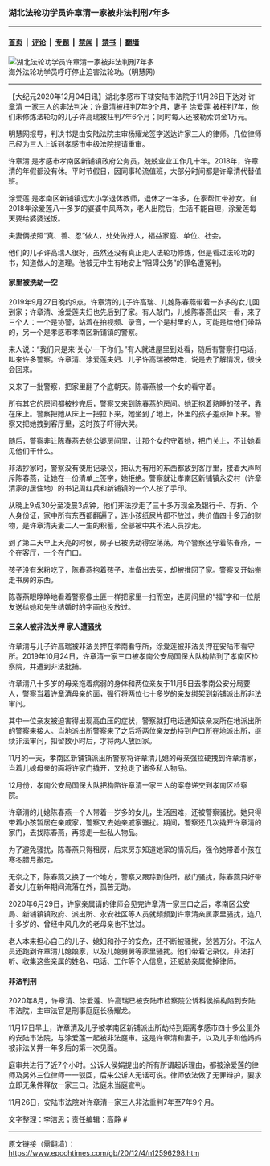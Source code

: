 ### 湖北法轮功学员许章清一家被非法判刑7年多

---

#### [首页](../../../..?n12596298) &nbsp;|&nbsp; [评论](../../../../../epoch-comment?n12596298) &nbsp;|&nbsp; [专题](../../../../../epoch-special?n12596298) &nbsp;|&nbsp; [禁闻](../../../../../epoch-news?n12596298) &nbsp;|&nbsp; [禁书](../../../../../books?n12596298) &nbsp;|&nbsp; [翻墙](https://github.com/gfw-breaker/nogfw/blob/master/README.md?n12596298)


<div><img alt="湖北法轮功学员许章清一家被非法判刑7年多" class="attachment-djy_600_400 size-djy_600_400 wp-post-image" src="https://i.epochtimes.com/assets/uploads/2020/12/2018-6-20-mh-dc-grand-parade-08-600x400.jpg"/>
<div class="caption">
 海外法轮功学员呼吁停止迫害法轮功。（明慧网）
</div></div><hr/><div class="post_content" id="artbody" itemprop="articleBody">
 <!-- article content begin -->
 <p>
  【大纪元2020年12月04日讯】湖北孝感市下辖安陆市法院于11月26日下达对
  <ok href="https://www.epochtimes.com/gb/tag/%E8%AE%B8%E7%AB%A0%E6%B8%85.html">
   许章清
  </ok>
  一家三人的非法判决：许章清被枉判7年9个月，妻子
  <ok href="https://www.epochtimes.com/gb/tag/%E6%B6%82%E7%88%B1%E8%8E%B2.html">
   涂爱莲
  </ok>
  被枉判7年，他们未修炼法轮功的儿子许高瑞被枉判7年6个月；同时每人还被勒索罚金1万元。
 </p>
 <p>
  明慧网报导，判决书是由安陆法院主审杨耀龙签字送达许家三人的律师。几位律师已经为三人上诉到孝感市中级法院提请重审。
 </p>
 <p>
  <ok href="https://www.epochtimes.com/gb/tag/%E8%AE%B8%E7%AB%A0%E6%B8%85.html">
   许章清
  </ok>
  是孝感市孝南区新铺镇政府公务员，兢兢业业工作几十年。2018年，许章清的年假都没有休。平时节假日，因同事轮流值班，大部分时间都是许章清代替值班。
 </p>
 <p>
  <ok href="https://www.epochtimes.com/gb/tag/%E6%B6%82%E7%88%B1%E8%8E%B2.html">
   涂爱莲
  </ok>
  是孝南区新铺镇远大小学退休教师，退休才一年多，在家帮忙带孙女。自2018年涂爱莲八十多岁的婆婆中风两次，老人出院后，生活不能自理，涂爱莲每天要给婆婆送饭。
 </p>
 <p>
  夫妻俩按照“真、善、忍”做人，处处做好人，福益家庭、单位、社会。
 </p>
 <p>
  他们的儿子许高瑞人很好，虽然还没有真正走入法轮功修炼，但是看过法轮功的书，知道做人的道理。他被无中生有地安上“阻碍公务”的罪名遭冤判。
 </p>
 <h4>
  家里被洗劫一空
 </h4>
 <p>
  2019年9月27日晚约9点，许章清的儿子许高瑞、儿媳陈春燕带着一岁多的女儿回到家；许章清、涂爱莲夫妇也先后到了家。有人敲门，儿媳陈春燕出来一看，来了三个人：一个是协警，站着在拍视频、录音，一个是村里的人，可能是给他们带路的，另一个是孝感市孝南区新铺镇的警察。
 </p>
 <p>
  来人说：“我们只是来‘关心’一下你们。”有人就进屋里到处看，随后有警察打电话，叫来许多警察。许章清、涂爱莲夫妇、儿子许高瑞被带走，说是去了解情况，很快会回来。
 </p>
 <p>
  又来了一批警察，把家里翻了个底朝天。陈春燕被一个女的看守着。
 </p>
 <p>
  所有其它的房间都被抄完后，警察又来到陈春燕的房间。她正抱着熟睡的孩子，靠在床上。警察把她从床上一把拉下来，她坐到了地上，怀里的孩子差点掉下来。警察又把她拽到客厅里，这时孩子吓得大哭。
 </p>
 <p>
  随后，警察非让陈春燕去她公婆房间里，让那个女的守着她，把门关上，不让她看见他们干什么。
 </p>
 <p>
  非法抄家时，警察没有使用记录仪，把认为有用的东西都放到客厅里，接着大声呵斥陈春燕，让她在一份清单上签字，她拒绝。警察就让孝南区新铺镇永安村（许章清家的居住地）的书记周红兵和新铺镇的一个人按了手印。
 </p>
 <p>
  从晚上9点30分至凌晨3点钟，他们非法抄走了三十多万现金及银行卡、存折、个人身份证，家中所有东西都翻遍了，连小孩纸尿片都不放过，共价值四十多万的财物，是许章清夫妻二人一生的积蓄，全部被中共不法人员抄走。
 </p>
 <p>
  到了第二天早上天亮的时候，房子已被洗劫得空荡荡。两个警察还守着陈春燕，一个在客厅，一个在门口。
 </p>
 <p>
  孩子没有米粉吃了，陈春燕抱着孩子，准备出去买，却被推回了家。警察又开始搬走书房的东西。
 </p>
 <p>
  陈春燕眼睁睁地看着警察像土匪一样把家里一扫而空，连房间里的“福”字和一位朋友送给她和先生结婚时的字画也没放过。
 </p>
 <h4>
  三亲人被非法关押 家人遭骚扰
 </h4>
 <p>
  许章清与儿子许高瑞被非法关押在孝南看守所，涂爱莲被非法关押在安陆市看守所。2019年10月24日，许章清一家三口被孝南公安局国保大队构陷到了孝南区检察院，并遭到非法批捕。
 </p>
 <p>
  许章清八十多岁的母亲拖着病弱的身体和两位亲友于11月5日去孝南公安分局要人，警察当着许章清母亲的面，强行将两位七十多岁的亲友绑架到新铺派出所非法审问。
 </p>
 <p>
  其中一位亲友被迫害得出现高血压的症状，警察就打电话通知该亲友所在地派出所的警察来接人。当地派出所警察来了之后将两位亲友劫持到户口所在地派出所，继续非法审问，扣留数小时后，才将两人放回家。
 </p>
 <p>
  11月的一天，孝南区新铺镇派出所警察将许章清儿媳的母亲强拉硬拽到许章清家，当着儿媳母亲的面将许家门撬开，又抢走了诸多私人物品。
 </p>
 <p>
  12月份，孝南公安局国保大队把构陷许章清一家三人的案卷递交到孝南区检察院。
 </p>
 <p>
  许章清的儿媳陈春燕一个人带着一岁多的女儿，生活困难，还被警察骚扰。她只得带着小孩暂居在亲戚家，警察又去她亲戚家骚扰。期间，警察还几次撬开许章清的家门，去找陈春燕，再掠走一些私人物品。
 </p>
 <p>
  为了避免骚扰，陈春燕只得租房，后来房东知道她家的情况后，强令她带着小孩在寒冬腊月搬走。
 </p>
 <p>
  无奈之下，陈春燕又换了一个地方，警察又跟踪到住所，敲门骚扰，陈春燕只好带着女儿在新年期间流落在外，孤苦无助。
 </p>
 <p>
  2020年6月29日，许家亲属请的律师会见完许章清一家三口之后，孝南区公安局、新铺镇镇政府、派出所、永安社区等人员就频频到许章清亲属家里骚扰，连八十多岁的、曾经中风几次的老母亲也不放过。
 </p>
 <p>
  老人本来担心自己的儿子、媳妇和孙子的安危，还不断被骚扰，愁苦万分。不法人员还跑到许章清儿媳娘家，以及儿媳舅舅等家里骚扰。他们带着记录仪，非法打听、收集这些亲属的姓名、电话、工作等个人信息，还威胁亲属撤掉律师。
 </p>
 <h4>
  <ok href="https://www.epochtimes.com/gb/tag/%E9%9D%9E%E6%B3%95%E5%88%A4%E5%88%91.html">
   非法判刑
  </ok>
 </h4>
 <p>
  2020年8月，许章清、涂爱莲、许高瑞已被安陆市检察院公诉科侯娟构陷到安陆市法院，主审法官是刑事庭庭长杨耀龙。
 </p>
 <p>
  11月17日早上，许章清及儿子被孝南区新铺派出所劫持到距离孝感市四十多公里外的安陆市法院，与涂爱莲一起被非法庭审。这是许章清和妻子，以及儿子和他妈妈被非法关押一年多后的第一次见面。
 </p>
 <p>
  庭审共进行了近7个小时。公诉人侯娟提出的所有所谓起诉理由，都被涂爱莲的律师及另外三位律师一一驳回，后来公诉人无话可说。律师依法做了无罪辩护，要求立即无条件释放一家三口。法庭未当庭宣判。
 </p>
 <p>
  11月26日，安陆市法院对许章清一家三人非法重判7年至7年9个月。
 </p>
 <p>
  文字整理：李洁思；责任编辑：高静 #
 </p>
 <!-- article content end -->
 <div id="below_article_ad">
 </div>
</div>


---

原文链接（需翻墙）：https://www.epochtimes.com/gb/20/12/4/n12596298.htm